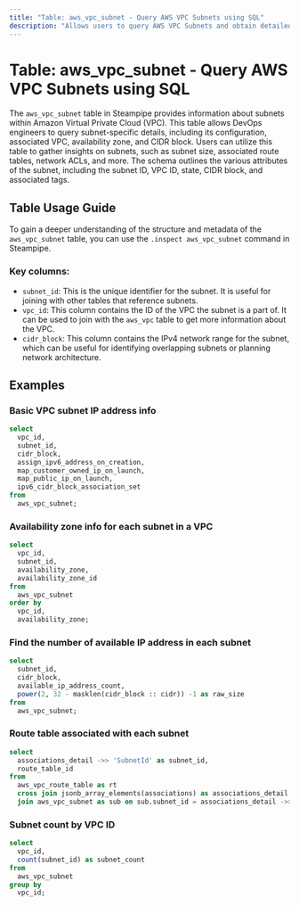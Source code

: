 ```yaml
---
title: "Table: aws_vpc_subnet - Query AWS VPC Subnets using SQL"
description: "Allows users to query AWS VPC Subnets and obtain detailed information about each subnet, including its configuration, associated VPC, availability zone, and CIDR block."
---
```


# Table: aws_vpc_subnet - Query AWS VPC Subnets using SQL

The `aws_vpc_subnet` table in Steampipe provides information about subnets within Amazon Virtual Private Cloud (VPC). This table allows DevOps engineers to query subnet-specific details, including its configuration, associated VPC, availability zone, and CIDR block. Users can utilize this table to gather insights on subnets, such as subnet size, associated route tables, network ACLs, and more. The schema outlines the various attributes of the subnet, including the subnet ID, VPC ID, state, CIDR block, and associated tags.

## Table Usage Guide

To gain a deeper understanding of the structure and metadata of the `aws_vpc_subnet` table, you can use the `.inspect aws_vpc_subnet` command in Steampipe.

### Key columns:

- `subnet_id`: This is the unique identifier for the subnet. It is useful for joining with other tables that reference subnets.
- `vpc_id`: This column contains the ID of the VPC the subnet is a part of. It can be used to join with the `aws_vpc` table to get more information about the VPC.
- `cidr_block`: This column contains the IPv4 network range for the subnet, which can be useful for identifying overlapping subnets or planning network architecture.

## Examples

### Basic VPC subnet IP address info

```sql
select
  vpc_id,
  subnet_id,
  cidr_block,
  assign_ipv6_address_on_creation,
  map_customer_owned_ip_on_launch,
  map_public_ip_on_launch,
  ipv6_cidr_block_association_set
from
  aws_vpc_subnet;
```


### Availability zone info for each subnet in a VPC

```sql
select
  vpc_id,
  subnet_id,
  availability_zone,
  availability_zone_id
from
  aws_vpc_subnet
order by
  vpc_id,
  availability_zone;
```


### Find the number of available IP address in each subnet

```sql
select
  subnet_id,
  cidr_block,
  available_ip_address_count,
  power(2, 32 - masklen(cidr_block :: cidr)) -1 as raw_size
from
  aws_vpc_subnet;
```


### Route table associated with each subnet

```sql
select
  associations_detail ->> 'SubnetId' as subnet_id,
  route_table_id
from
  aws_vpc_route_table as rt
  cross join jsonb_array_elements(associations) as associations_detail
  join aws_vpc_subnet as sub on sub.subnet_id = associations_detail ->> 'SubnetId';
```


### Subnet count by VPC ID

```sql
select
  vpc_id,
  count(subnet_id) as subnet_count
from
  aws_vpc_subnet
group by
  vpc_id;
```
